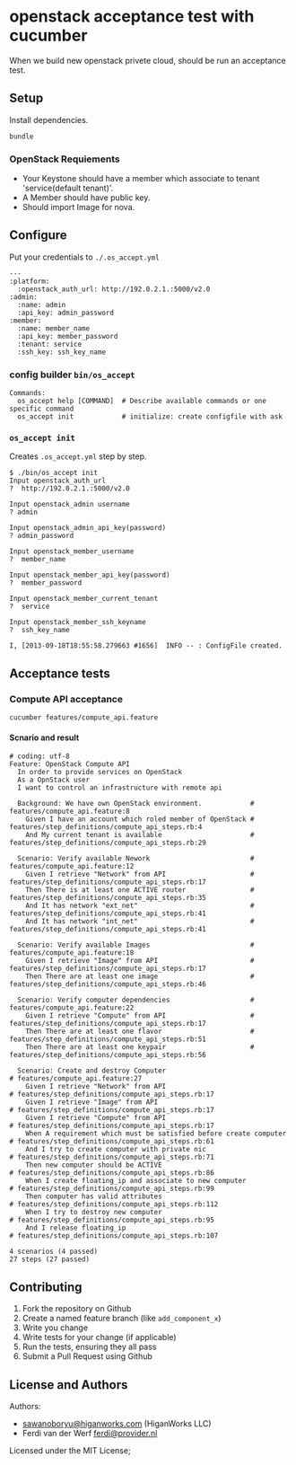 # openstack acceptance test with cucumber

When we build new openstack privete cloud, should be run an acceptance test.


## Setup

Install dependencies.

```
bundle
```

### OpenStack Requiements

- Your Keystone should have a member which associate to tenant 'service(default tenant)'.
- A Member should have public key.
- Should import Image for nova.

## Configure

Put your credentials to `./.os_accept.yml`

```
---
:platform:
  :openstack_auth_url: http://192.0.2.1.:5000/v2.0
:admin:
  :name: admin
  :api_key: admin_password
:member:
  :name: member_name
  :api_key: member_password
  :tenant: service
  :ssh_key: ssh_key_name
```

### config builder `bin/os_accept `


```
Commands:
  os_accept help [COMMAND]  # Describe available commands or one specific command
  os_accept init            # initialize: create configfile with ask
```

### `os_accept init`

Creates `.os_accept.yml` step by step.

```
$ ./bin/os_accept init
Input openstack_auth_url
?  http://192.0.2.1.:5000/v2.0

Input openstack_admin username
? admin

Input openstack_admin_api_key(password)
? admin_password

Input openstack_member_username
?  member_name

Input openstack_member_api_key(password)
?  member_password

Input openstack_member_current_tenant
?  service

Input openstack_member_ssh_keyname
?  ssh_key_name

I, [2013-09-18T18:55:58.279663 #1656]  INFO -- : ConfigFile created.
```

## Acceptance tests


### Compute API acceptance

`cucumber features/compute_api.feature`

#### Scnario and result

```
# coding: utf-8
Feature: OpenStack Compute API
  In order to provide services on OpenStack
  As a OpnStack user
  I want to control an infrastructure with remote api

  Background: We have own OpenStack environment.            # features/compute_api.feature:8
    Given I have an account which roled member of OpenStack # features/step_definitions/compute_api_steps.rb:4
    And My current tenant is available                      # features/step_definitions/compute_api_steps.rb:29

  Scenario: Verify available Nework                         # features/compute_api.feature:12
    Given I retrieve "Network" from API                     # features/step_definitions/compute_api_steps.rb:17
    Then There is at least one ACTIVE router                # features/step_definitions/compute_api_steps.rb:35
    And It has network "ext_net"                            # features/step_definitions/compute_api_steps.rb:41
    And It has network "int_net"                            # features/step_definitions/compute_api_steps.rb:41

  Scenario: Verify available Images                         # features/compute_api.feature:18
    Given I retrieve "Image" from API                       # features/step_definitions/compute_api_steps.rb:17
    Then There are at least one image                       # features/step_definitions/compute_api_steps.rb:46

  Scenario: Verify computer dependencies                    # features/compute_api.feature:22
    Given I retrieve "Compute" from API                     # features/step_definitions/compute_api_steps.rb:17
    Then There are at least one flavor                      # features/step_definitions/compute_api_steps.rb:51
    Then There are at least one keypair                     # features/step_definitions/compute_api_steps.rb:56

  Scenario: Create and destroy Computer                               # features/compute_api.feature:27
    Given I retrieve "Network" from API                               # features/step_definitions/compute_api_steps.rb:17
    Given I retrieve "Image" from API                                 # features/step_definitions/compute_api_steps.rb:17
    Given I retrieve "Compute" from API                               # features/step_definitions/compute_api_steps.rb:17
    When A requirement which must be satisfied before create computer # features/step_definitions/compute_api_steps.rb:61
    And I try to create computer with private nic                     # features/step_definitions/compute_api_steps.rb:71
    Then new computer should be ACTIVE                                # features/step_definitions/compute_api_steps.rb:86
    When I create floating_ip and associate to new computer           # features/step_definitions/compute_api_steps.rb:99
    Then computer has valid attributes                                # features/step_definitions/compute_api_steps.rb:112
    When I try to destroy new computer                                # features/step_definitions/compute_api_steps.rb:95
    And I release floating_ip                                         # features/step_definitions/compute_api_steps.rb:107

4 scenarios (4 passed)
27 steps (27 passed)
```


Contributing
------------

1. Fork the repository on Github
2. Create a named feature branch (like `add_component_x`)
3. Write you change
4. Write tests for your change (if applicable)
5. Run the tests, ensuring they all pass
6. Submit a Pull Request using Github

License and Authors
-------------------
Authors:
- sawanoboryu@higanworks.com (HiganWorks LLC)
- Ferdi van der Werf <ferdi@provider.nl>

Licensed under the MIT License;
